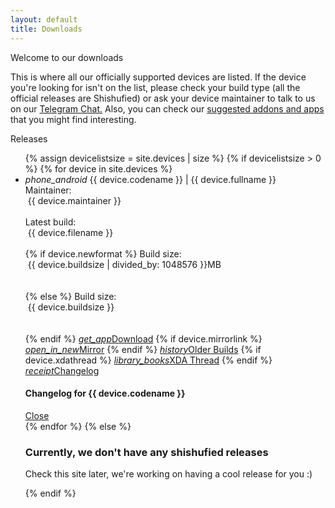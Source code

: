 ```yaml
---
layout: default
title: Downloads
---
```

<div class="card shishu-light-bg z-depth-3">
  <div class="card-content">
    <span class="card-title">Welcome to our downloads</span>
    <p>This is where all our officially supported devices are listed. If the device you're looking for isn't on the list, please check your build type (all the official releases are Shishufied) or ask your device maintainer to talk to us on our <a href="https://t.me/keepthebootleg">Telegram Chat.</a> Also, you can check our <a href="https://bootleggersrom.github.io/extras/addons">suggested addons and apps</a> that you might find interesting.</p>
  </div>
</div>
<div class="card shishu-light-bg z-depth-3">
  <div class="card-content">
    <span class="card-title">Releases</span>
    <ul class="collapsible shishu-lighter-bg collapsible-noborder">
      {% assign devicelistsize = site.devices | size %} {% if devicelistsize > 0 %} {% for device in site.devices %}
        <li>
          <div class="collapsible-header collapsible-noborder shishu-lighter-bg">
            <i class="material-icons">phone_android</i>
          {{ device.codename }} | {{ device.fullname }}</div>
          <div class="collapsible-body collapsible-noborder shishu-midlight-bg">
            <span>Maintainer:</span><div class="chip shishu-lighter-bg" style="margin-left:4px">{{ device.maintainer }}</div><br>
            <span>Latest build:</span><div class="chip shishu-lighter-bg" style="margin-left:4px">{{ device.filename }}</div><br>
            {% if device.newformat %}
            <span>Build size:</span><div class="chip shishu-lighter-bg" style="margin-left:4px">{{ device.buildsize | divided_by: 1048576 }}MB</div><br><br>
            {% else %}
            <span>Build size:</span><div class="chip shishu-lighter-bg" style="margin-left:4px">{{ device.buildsize }}</div><br><br>
            {% endif %}
            <a class="waves-effect waves-light btn-small shishu-accent-btn" href="https://sourceforge.net/projects/bootleggersrom/files/builds/{{ device.codename }}/{{ device.filename }}"><i class="material-icons left">get_app</i>Download</a>
            {% if device.mirrorlink %}
              <a class="waves-effect waves-light btn-small shishu-accent-btn" href="{{ device.mirrorlink }}"><i class="material-icons left">open_in_new</i>Mirror</a>
            {% endif %}
            <a class="waves-effect waves-light btn-small shishu-accent-btn" href="https://sourceforge.net/projects/bootleggersrom/files/builds/{{ device.codename }}"><i class="material-icons left">history</i>Older Builds</a>
            {% if device.xdathread %}
              <a class="waves-effect waves-light btn-small shishu-accent-btn" href="{{ device.xdathread }}"><i class="material-icons left">library_books</i>XDA Thread</a>
            {% endif %}
            <a class="waves-effect waves-light btn-small shishu-accent-btn modal-trigger" href="#modal-chlg-{{device.codename}}"><i class="material-icons left">receipt</i>Changelog</a>
          </div>
        </li>
        <!-- Modal for {{device.codename}} -->
        <div id="modal-chlg-{{device.codename}}" class="modal modal-fixed-footer shishu-light-bg">
          <div class="modal-content">
              <h4>Changelog for {{ device.codename }}</h4>
              <div class="chlg-code cl-code-{{ device.codename }}"></div>
        </div>
          <div class="modal-footer shishu-light-bg">
            <a href="#!" class="modal-close waves-effect waves-light btn-flat">Close</a>
          </div>
        </div>
        <script>
        $(document).ready(function(){
         $('#modal-chlg-{{device.codename}}').modal(
           {onOpenEnd: getChangelog('{{device.codename}}')
           });
         });
        </script>
      {% endfor %}
      {% else %}
      <h3>Currently, we don't have any shishufied releases</h3>
      <p>Check this site later, we're working on having a cool release for you :)</p>{% endif %}
    </ul>
  </div>
</div>